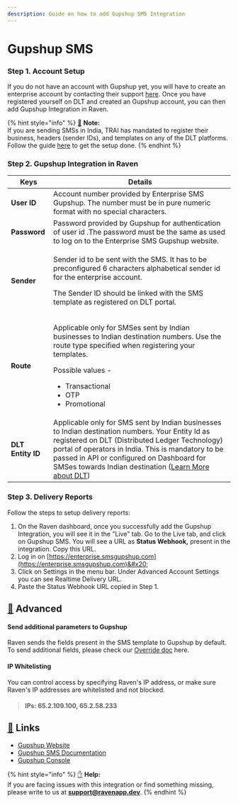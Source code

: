 ```yaml
---
description: Guide on how to add Gupshup SMS Integration
---
```


# Gupshup SMS

### Step 1. **Account Setup** <a href="#account-setup" id="account-setup"></a>

If you do not have an account with Gupshup yet, you will have to create an enterprise account by contacting their support [here](https://enterprise.smsgupshup.com). Once you have registered yourself on DLT and created an Gupshup account, you can then add Gupshup Integration in Raven.

{% hint style="info" %}
[📘](https://emojipedia.org/blue-book/)  **Note:** \
If you are sending SMSs in India, TRAI has mandated to register their business, headers (sender IDs), and templates on any of the DLT platforms. Follow the guide [here](https://www.textlocal.in/tcccpr-trai-dlt-registration/) to get the setup done.
{% endhint %}



### Step 2. Gupshup Integration in Raven <a href="#integration-keys" id="integration-keys"></a>

| Keys              | Details                                                                                                                                                                                                                                                                                                                                                                                                                                                   |
| ----------------- | --------------------------------------------------------------------------------------------------------------------------------------------------------------------------------------------------------------------------------------------------------------------------------------------------------------------------------------------------------------------------------------------------------------------------------------------------------- |
| **User ID**       | Account number provided by Enterprise SMS Gupshup. The number must be in pure numeric format with no special characters.                                                                                                                                                                                                                                                                                                                                  |
| **Password**      | Password provided by Gupshup for authentication of user id .The password must be the same as used to log on to the Enterprise SMS Gupshup website.                                                                                                                                                                                                                                                                                                        |
| **Sender**        | <p>Sender id to be sent with the SMS. It has to be preconfigured 6 characters alphabetical sender id for the enterprise account.</p><p>The Sender ID should be linked with the SMS template as registered on DLT portal.</p>                                                                                                                                                                                                                              |
| **Route**         | <p>Applicable only for SMSes sent by Indian businesses to Indian destination numbers. Use the route type specified when registering your templates.</p><p>Possible values -</p><ul><li>Transactional</li><li>OTP</li><li>Promotional</li></ul>                                                                                                                                                                                                            |
| **DLT Entity ID** | Applicable only for SMS sent by Indian businesses to Indian destination numbers. Your Entity Id as registered on DLT (Distributed Ledger Technology) portal of operators in India. This is mandatory to be passed in API or configured on Dashboard for SMSes towards Indian destination ([Learn More about DLT](https://support.exotel.com/support/solutions/articles/3000096504-trai-regulations-on-commercial-communications-dlt-portal-sms-in-india)) |



### Step 3. Delivery Reports <a href="#delivery-reports" id="delivery-reports"></a>

Follow the steps to setup delivery reports:

1. On the Raven dashboard, once you successfully add the Gupshup Integration, you will see it in the "Live" tab. Go to the Live tab, and click on Gupshup SMS. You will see a URL as **Status Webhook,** present in the integration. Copy this URL.
2. Log in on [https://enterprise.smsgupshup.com](https://enterprise.smsgupshup.com)&#x20;
3. Click on Settings in the menu bar. Under Advanced Account Settings you can see Realtime Delivery URL.
4. Paste the Status Webhook URL copied in Step 1.

## [💫](https://emojipedia.org/dizzy/) Advanced

#### Send additional parameters to Gupshup

Raven sends the fields present in the SMS template to Gupshup by default. To send additional fields, please check our [Override doc](../template.md#additional-fields) here.&#x20;

#### IP Whitelisting

You can control access by specifying Raven's IP address, or make sure Raven's IP addresses are whitelisted and not blocked.

> #### IPs: 65.2.109.100, 65.2.58.233

## [🔗](https://emojipedia.org/link/) Links

* [Gupshup Website](https://www.gupshup.io/developer/home)​
* [Gupshup SMS Documentation](https://enterprise.smsgupshup.com/help/in/EnterpriseAPIDocument.pdf)​
* [Gupshup Console](https://www.gupshup.io/developer/messaging-api)

{% hint style="info" %}
[✋](https://emojipedia.org/raised-hand/) **Help:** \
If you are facing issues with this integration or find something missing, please write to us at **support@ravenapp.dev**.
{% endhint %}

